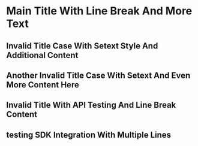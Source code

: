 Main Title With Line Break
And More Text
=============

Invalid Title Case With Setext Style
And Additional Content
---

Another Invalid Title Case With Setext
And Even More Content Here
---

Invalid Title With API Testing
And Line Break Content
---

testing SDK Integration
With Multiple Lines
---
